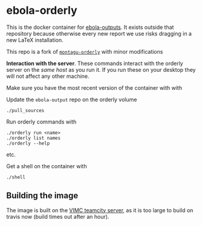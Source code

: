 # ebola-orderly

This is the docker container for [ebola-outputs](https://github.com/imperialebola2018/ebola-outputs).  It exists outside that repository because otherwise every new report we use risks dragging in a new LaTeX installation.

This repo is a fork of [`montagu-orderly`](https://github.com/vimc/montagu-orderly) with minor modifications

**Interaction with the server**.  These commands interact with the orderly server on the *same host* as you run it.  If you run these on your desktop they will not affect any other machine.

Make sure you have the most recent version of the container with with

Update the `ebola-output` repo on the orderly volume

```
./pull_sources
```

Run orderly commands with

```
./orderly run <name>
./orderly list names
./orderly --help
```

etc.

Get a shell on the container with

```
./shell
```

## Building the image

The image is built on the [VIMC teamcity server](http://teamcity.montagu.dide.ic.ac.uk:8111/viewType.html?buildTypeId=montagu_Orderly_EbolaOrderly_Build), as it is too large to build on travis now (build times out after an hour).
